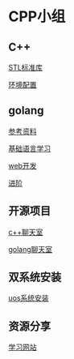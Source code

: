 # CPP小组

## C++

[STL标准库](https://github.com/LookAt-MeNow/try/blob/master/c%2B%2B/STL%E6%A0%87%E5%87%86%E5%BA%93/STL%E6%A0%87%E5%87%86%E6%A8%A1%E6%9D%BF%E5%BA%93.md)

[环境配置](https://github.com/LookAt-MeNow/try/blob/master/c%2B%2B/%E7%8E%AF%E5%A2%83%E9%85%8D%E7%BD%AE/vscode%E9%85%8D%E7%BD%AE/vscode.md)

## golang

[参考资料]([../golang/参考资料/参考资料.md](https://github.com/LookAt-MeNow/try/blob/master/golang/%E5%8F%82%E8%80%83%E8%B5%84%E6%96%99/%E5%8F%82%E8%80%83%E8%B5%84%E6%96%99.md))

[基础语言学习]([../golang/GO语言基础学习/GO语言基础学习.md](https://github.com/LookAt-MeNow/try/blob/master/golang/%E5%9F%BA%E7%A1%80%E8%AF%AD%E8%A8%80%E5%AD%A6%E4%B9%A0/GO%E8%AF%AD%E8%A8%80%E5%9F%BA%E7%A1%80%E5%AD%A6%E4%B9%A0.md))

[web开发](https://github.com/LookAt-MeNow/try/blob/master/golang/web%E5%BC%80%E5%8F%91/web%E5%BC%80%E5%8F%91.md )

[进阶]([../golang/进阶/进阶.md](https://github.com/LookAt-MeNow/try/blob/master/golang/%E8%BF%9B%E9%98%B6/%E8%BF%9B%E9%98%B6.md))

## 开源项目

[c++聊天室]([../开源项目/c++聊天室//c聊天室.md](https://github.com/LookAt-MeNow/try/blob/master/%E5%BC%80%E6%BA%90%E9%A1%B9%E7%9B%AE/c%2B%2B%E8%81%8A%E5%A4%A9%E5%AE%A4/c%E8%81%8A%E5%A4%A9%E5%AE%A4.md))

[golang聊天室]([../开源项目/golang聊天室/golang聊天室.md](https://github.com/LookAt-MeNow/try/blob/master/%E5%BC%80%E6%BA%90%E9%A1%B9%E7%9B%AE/golang%E8%81%8A%E5%A4%A9%E5%AE%A4/golang%E8%81%8A%E5%A4%A9%E5%AE%A4.md))

## 双系统安装

[uos系统安装]([../双系统安装/uos.md](https://github.com/LookAt-MeNow/try/blob/master/%E5%8F%8C%E7%B3%BB%E7%BB%9F%E5%AE%89%E8%A3%85/uos.md)https://github.com/LookAt-MeNow/try/blob/master/%E5%8F%8C%E7%B3%BB%E7%BB%9F%E5%AE%89%E8%A3%85/uos.md)

## 资源分享

[学习网站](../资源分享/学习网站/学习网站.md)
